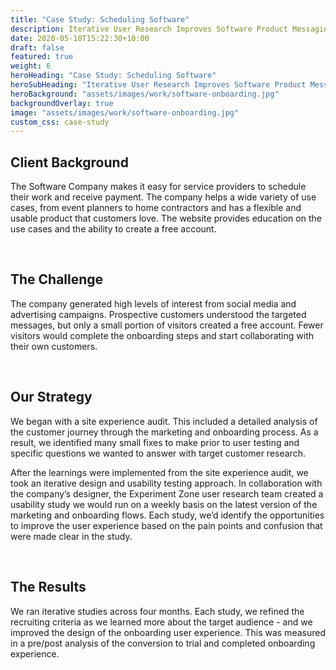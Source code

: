 ```yaml
---
title: "Case Study: Scheduling Software"
description: Iterative User Research Improves Software Product Messaging and Sign up Flow
date: 2020-05-18T15:22:30+10:00
draft: false
featured: true
weight: 6
heroHeading: "Case Study: Scheduling Software"
heroSubHeading: "Iterative User Research Improves Software Product Messaging and Sign up Flow"
heroBackground: "assets/images/work/software-onboarding.jpg"
backgroundOverlay: true
image: "assets/images/work/software-onboarding.jpg"
custom_css: case-study
---
```


## Client Background

The Software Company makes it easy for service providers to schedule their work and receive payment. The company helps a wide variety of use cases, from event planners to home contractors and has a flexible and usable product that customers love. The website provides education on the use cases and the ability to create a free account.

<br>

## The Challenge

The company generated high levels of interest from social media and advertising campaigns. Prospective customers understood the targeted messages, but only a small portion of visitors created a free account. Fewer visitors would complete the onboarding steps and start collaborating with their own customers.

<br>

## Our Strategy

We began with a site experience audit. This included a detailed analysis of the customer journey through the marketing and onboarding process. As a result, we identified many small fixes to make prior to user testing and specific questions we wanted to answer with target customer research.

After the learnings were implemented from the site experience audit, we took an iterative design and usability testing approach. In collaboration with the company’s designer, the Experiment Zone user research team created a usability study we would run on a weekly basis on the latest version of the marketing and onboarding flows. Each study, we’d identify the opportunities to improve the user experience based on the pain points and confusion that were made clear in the study.

<br>

## The Results

We ran iterative studies across four months. Each study, we refined the recruiting criteria as we learned more about the target audience - and we improved the design of the onboarding user experience. This was measured in a pre/post analysis of the conversion to trial and completed onboarding experience.
